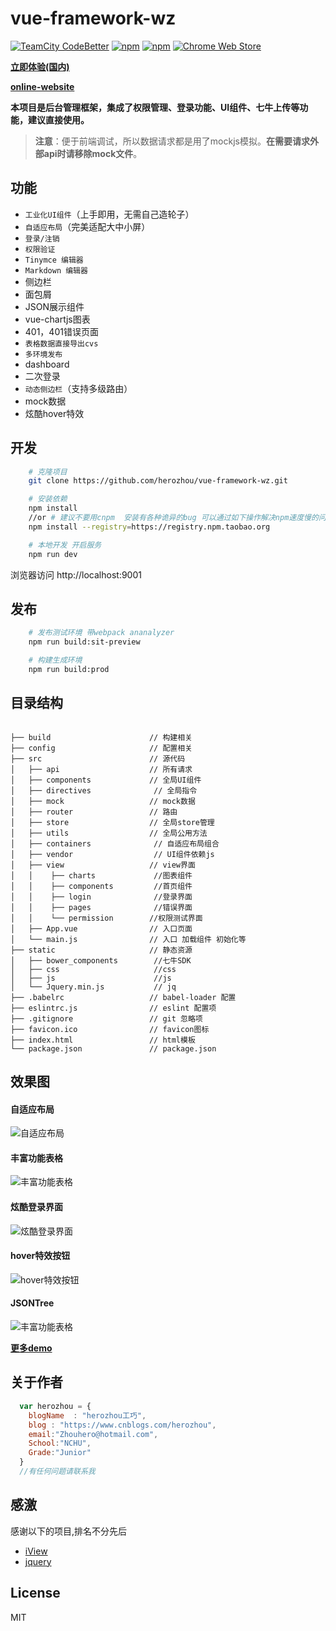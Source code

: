 # vue-framework-wz #


[![TeamCity CodeBetter](https://img.shields.io/teamcity/codebetter/bt428.svg)]() [![npm](https://img.shields.io/npm/dw/localeval.svg)]() [![npm](https://img.shields.io/npm/v/npm.svg)]() [![Chrome Web Store](https://img.shields.io/chrome-web-store/stars/nimelepbpejjlbmoobocpfnjhihnpked.svg)]()

**[立即体验(国内)](http://herozhou.coding.me/vue-framework-wz/#/dashboard)**

**[online-website](https://herozhou.github.io/vue-framework-wz/)**

**本项目是后台管理框架，集成了权限管理、登录功能、UI组件、七牛上传等功能，建议直接使用。**
> **注意**：便于前端调试，所以数据请求都是用了mockjs模拟。**在需要请求外部api时请移除mock文件**。

## 功能
- `工业化UI组件`（上手即用，无需自己造轮子）
- `自适应布局`（完美适配大中小屏）
- `登录/注销`
- `权限验证`
- `Tinymce 编辑器`
- `Markdown 编辑器`
- 侧边栏
- 面包屑
- JSON展示组件
- vue-chartjs图表
- 401，401错误页面
- `表格数据直接导出cvs`
- `多环境发布`
- dashboard
- 二次登录
- `动态侧边栏`（支持多级路由）
- mock数据
- 炫酷hover特效

## 开发
```bash
    # 克隆项目
    git clone https://github.com/herozhou/vue-framework-wz.git

    # 安装依赖
    npm install
    //or # 建议不要用cnpm  安装有各种诡异的bug 可以通过如下操作解决npm速度慢的问题
    npm install --registry=https://registry.npm.taobao.org

    # 本地开发 开启服务
    npm run dev
```
浏览器访问 http://localhost:9001

## 发布
```bash
    # 发布测试环境 带webpack ananalyzer
    npm run build:sit-preview

    # 构建生成环境
    npm run build:prod
```

## 目录结构
```shell

├── build                      // 构建相关  
├── config                     // 配置相关
├── src                        // 源代码
│   ├── api                    // 所有请求
│   ├── components             // 全局UI组件
│   ├── directives              // 全局指令
│   ├── mock                   // mock数据
│   ├── router                 // 路由
│   ├── store                  // 全局store管理
│   ├── utils                  // 全局公用方法
│   ├── containers              // 自适应布局组合
│   ├── vendor                  // UI组件依赖js
│   ├── view                   // view界面
│   │    ├── charts             //图表组件
│   │    ├── components         //首页组件
│   │    ├── login              //登录界面
│   │    ├── pages              //错误界面
│   │    └── permission        //权限测试界面
│   ├── App.vue                // 入口页面
│   └── main.js                // 入口 加载组件 初始化等
├── static                     // 静态资源
│   ├── bower_components        //七牛SDK
│   ├── css                     //css
│   ├── js                      //js
│   └── Jquery.min.js           // jq
├── .babelrc                   // babel-loader 配置
├── eslintrc.js                // eslint 配置项
├── .gitignore                 // git 忽略项
├── favicon.ico                // favicon图标
├── index.html                 // html模板
└── package.json               // package.json

```
## 效果图

#### 自适应布局

![自适应布局](https://github.com/herozhou/vue-framework-wz/blob/master/gifs/wz_index.gif)

#### 丰富功能表格

![丰富功能表格](https://github.com/herozhou/vue-framework-wz/blob/master/gifs/wz_table.gif)
#### 炫酷登录界面

![炫酷登录界面](https://github.com/herozhou/vue-framework-wz/blob/master/gifs/wz_login.gif)

#### hover特效按钮

![hover特效按钮](https://github.com/herozhou/vue-framework-wz/blob/master/gifs/wz_hoverbutton.gif)


#### JSONTree

![丰富功能表格](https://github.com/herozhou/vue-framework-wz/blob/master/gifs/wz_jsontree.gif)



**[更多demo](http://herozhou.coding.me/vue-framework-wz/#/dashboard)**

## 关于作者

```javascript
  var herozhou = {
    blogName  : "herozhou工巧",
    blog : "https://www.cnblogs.com/herozhou",
    email:"Zhouhero@hotmail.com",
    School:"NCHU",
    Grade:"Junior"
  }
  //有任何问题请联系我
```


## 感激
感谢以下的项目,排名不分先后

* [iView](http://mouapp.com/) 
* [jquery](http://jquery.com)

## License

MIT
